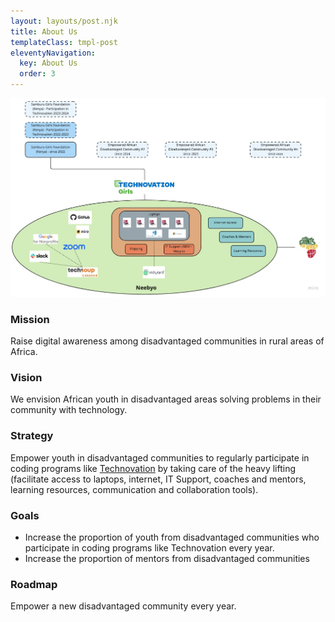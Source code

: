 ```yaml
---
layout: layouts/post.njk
title: About Us
templateClass: tmpl-post
eleventyNavigation:
  key: About Us
  order: 3
---
```

<img src="../img/Neebyo-Mission-Vision-Strategy-Goals-Roadmap.jpg" alt="Neebyo - Mission, Vision, Strategy, Goals, Roadmap" class="responsive">

### Mission
Raise digital awareness among disadvantaged communities in rural areas of Africa.

### Vision
We envision African youth in disadvantaged areas solving problems in their community with technology.

### Strategy
Empower youth in disadvantaged communities to regularly participate in coding programs like [Technovation](https://www.technovation.org/) by taking care of the heavy lifting (facilitate access to laptops, internet, IT Support, coaches and mentors, learning resources, communication and collaboration tools).

### Goals
- Increase the proportion of youth from disadvantaged communities who participate in coding programs like Technovation every year.
- Increase the proportion of mentors from disadvantaged communities

### Roadmap
Empower a new disadvantaged community every year.